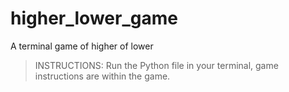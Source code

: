 # higher_lower_game
A terminal game of higher of lower

> INSTRUCTIONS:
> Run the Python file in your terminal, game instructions are within the game.
